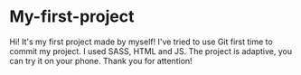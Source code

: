 # My-first-project
Hi! It's my first project made by myself!
I've tried to use Git first time to commit my project. I used SASS, HTML and JS. 
The project is adaptive, you can try it on your phone. 
Thank you for attention!

